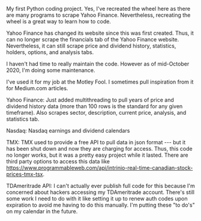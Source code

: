 My first Python coding project. Yes, I've recreated the wheel here as there are many programs to scrape Yahoo Finance. Nevertheless, recreating the wheel is a great way to learn how to code.

Yahoo Finance has changed its website since this was first created. Thus, it can no longer scrape the financials tab of the Yahoo Finance website. Nevertheless, it can still scrape price and dividend history, statistics, holders, options, and analysis tabs. 

I haven't had time to really maintain the code. However as of mid-October 2020, I'm doing some maintenance. 
 
I've used it for my job at the Motley Fool. I sometimes pull inspiration from it for Medium.com articles.

Yahoo Finance: Just added multithreading to pull years of price and dividend history data (more than 100 rows is the standard for any given timeframe). Also scrapes sector, description, current price, analysis, and statistics tab. 

Nasdaq: Nasdaq earnings and dividend calendars

TMX: TMX used to provide a free API to pull data in json format --- but it has been shut down and now they are charging for access. Thus, this code no longer works, but it was a pretty easy project while it lasted. There are third party options to access this data like https://www.programmableweb.com/api/intrinio-real-time-canadian-stock-prices-tmx-tsx.

TDAmeritrade API: I can't actually ever publish full code for this because I'm concerned about hackers accessing my TDAmeritrade account. There's still some work I need to do with it like setting it up to renew auth codes upon expiration to avoid me having to do this manually. I'm putting these "to do's" on my calendar in the future.
